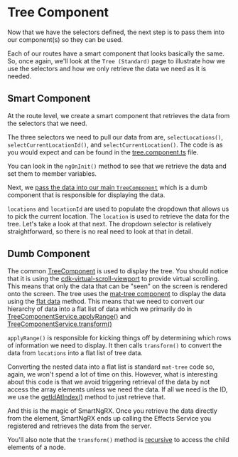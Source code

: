 # Tree Component

Now that we have the selectors defined, the next step is to pass them into our component(s) so they can be used.

Each of our routes have a smart component that looks basically the same. So, once again, we'll look at the `Tree (Standard)` page to illustrate how we use the selectors and how we only retrieve the data we need as it is needed.

## Smart Component

At the route level, we create a smart component that retrieves the data from the selectors that we need.

The three selectors we need to pull our data from are, `selectLocations()`, `selectCurrentLocationId()`, and `selectCurrentLocation()`. The code is as you would expect and can be found in the [tree.component.ts](https://github.com/DaveMBush/SmartNgRX/blob/v-next/apps/demo/src/app/routes/tree-standard/tree.component.ts) file.

You can look in the `ngOnInit()` method to see that we retrieve the data and set them to member variables.

Next, we [pass the data into our main `TreeComponent`](https://github.com/DaveMBush/SmartNgRX/blob/v-next/apps/demo/src/app/routes/tree-standard/tree.component.html) which is a dumb component that is responsible for displaying the data.

`locations` and `locationId` are used to populate the dropdown that allows us to pick the current location. The `location` is used to retrieve the data for the tree. Let's take a look at that next. The dropdown selector is relatively straightforward, so there is no real need to look at that in detail.

## Dumb Component

The common [TreeComponent](https://github.com/DaveMBush/SmartNgRX/blob/v-next/apps/demo/src/app/shared/components/tree/tree.component.html) is used to display the tree. You should notice that it is using the [cdk-virtual-scroll-viewport](https://material.angular.io/cdk/scrolling/overview) to provide virtual scrolling. This means that only the data that can be "seen" on the screen is rendered onto the screen. The tree uses the [mat-tree component](https://material.angular.io/components/tree/overview) to display the data using the [flat data](https://material.angular.io/components/tree/overview#flat-tree) method. This means that we need to convert our hierarchy of data into a flat list of data which we primarily do in [TreeComponentService.applyRange()](https://github.com/DaveMBush/SmartNgRX/blob/v-next/apps/demo/src/app/shared/components/tree/tree-component.service.ts#L38-L65) and [TreeComponentService.transform()](https://github.com/DaveMBush/SmartNgRX/blob/v-next/apps/demo/src/app/shared/components/tree/tree-component.service.ts#L67-L100)

`applyRange()` is responsible for kicking things off by determining which rows of information we need to display. It then calls `transform()` to convert the data from `locations` into a flat list of tree data.

Converting the nested data into a flat list is standard `mat-tree` code so, again, we won't spend a lot of time on this. However, what is interesting about this code is that we avoid triggering retrieval of the data by not access the array elements unless we need the data. If all we need is the ID, we use the [getIdAtIndex()](https://github.com/DaveMBush/SmartNgRX/blob/v-next/apps/demo/src/app/shared/components/tree/tree-component.service.ts#L179) method to just retrieve that.

And this is the magic of SmartNgRX. Once you retrieve the data directly from the element, SmartNgRX ends up calling the Effects Service you registered and retrieves the data from the server.

You'll also note that the `transform()` method is [recursive](https://github.com/DaveMBush/SmartNgRX/blob/v-next/apps/demo/src/app/shared/components/tree/tree-component.service.ts#L89-L97) to access the child elements of a node.
